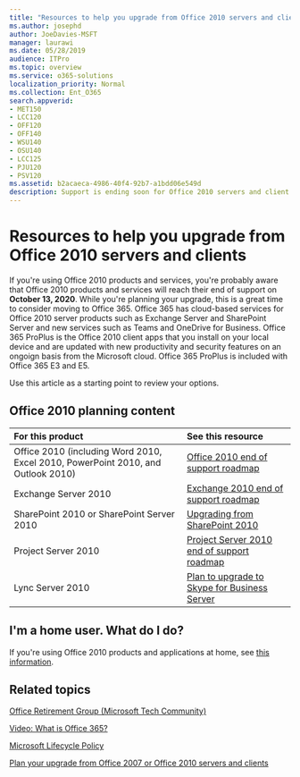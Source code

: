 ```yaml
---
title: "Resources to help you upgrade from Office 2010 servers and clients"
ms.author: josephd
author: JoeDavies-MSFT
manager: laurawi
ms.date: 05/28/2019
audience: ITPro
ms.topic: overview
ms.service: o365-solutions
localization_priority: Normal
ms.collection: Ent_O365
search.appverid:
- MET150
- LCC120
- OFF120
- OFF140
- WSU140
- OSU140
- LCC125
- PJU120
- PSV120
ms.assetid: b2acaeca-4986-40f4-92b7-a1bdd06e549d
description: Support is ending soon for Office 2010 servers and client applications, and custom support agreements are not available. Use this article to start planning your upgrade now.
---
```


# Resources to help you upgrade from Office 2010 servers and clients

If you're using Office 2010 products and services, you're probably aware that Office 2010 products and services will reach their end of support on **October 13, 2020**. While you're planning your upgrade, this is a great time to consider moving to Office 365. Office 365 has cloud-based services for Office 2010 server products such as Exchange Server and SharePoint Server and new services such as Teams and OneDrive for Business. Office 365 ProPlus is the Office 2010 client apps that you install on your local device and are updated with new productivity and security features on an ongoign basis from the Microsoft cloud. Office 365 ProPlus is included with Office 365 E3 and E5.

Use this article as a starting point to review your options.
      
## Office 2010 planning content
  
|**For this product**|**See this resource**|
|:-----|:-----|
|Office 2010 (including Word 2010, Excel 2010, PowerPoint 2010, and Outlook 2010)  <br/> |[Office 2010 end of support roadmap](https://docs.microsoft.com/DeployOffice/office-2010-end-support-roadmap) <br/> |
|Exchange Server 2010  <br/> |[Exchange 2010 end of support roadmap](exchange-2010-end-of-support.md) <br/> |
|SharePoint 2010 or SharePoint Server 2010  <br/> |[Upgrading from SharePoint 2010](upgrade-from-sharepoint-2010.md) <br/> |
|Project Server 2010 <br/> | [Project Server 2010 end of support roadmap](project-server-2010-end-of-support.md) <br/> |
|Lync Server 2010 <br/> | [Plan to upgrade to Skype for Business Server](https://docs.microsoft.com/skypeforbusiness/plan-your-deployment/upgrade) <br/> |
    
## I'm a home user. What do I do?

If you're using Office 2010 products and applications at home, see [this information](plan-upgrade-previous-versions-office.md#im-a-home-user-what-do-i-do).

## Related topics

[Office Retirement Group (Microsoft Tech Community)](https://go.microsoft.com/fwlink/?linkid=842065)
  
[Video: What is Office 365?](https://support.office.com/article/847caf12-2589-452c-8aca-1c009797678b.aspx)
  
[Microsoft Lifecycle Policy](https://go.microsoft.com/fwlink/?linkid=865200)

[Plan your upgrade from Office 2007 or Office 2010 servers and clients](plan-upgrade-previous-versions-office.md)

